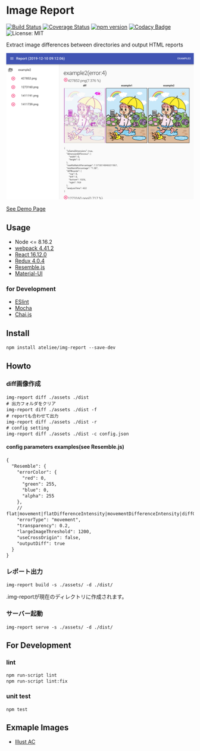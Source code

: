 # Image Report

[![Build Status](https://travis-ci.com/ateliee/img-report.svg?branch=master)](https://travis-ci.com/ateliee/img-report)
[![Coverage Status](https://coveralls.io/repos/github/ateliee/img-report/badge.svg?branch=master)](https://coveralls.io/github/ateliee/img-report?branch=master)
[![npm version](https://badge.fury.io/js/img-report.svg)](https://badge.fury.io/js/img-report)
[![Codacy Badge](https://api.codacy.com/project/badge/Grade/1d6e04a6e034428abe69863e0e78752a)](https://www.codacy.com/manual/ateliee/img-report?utm_source=github.com&amp;utm_medium=referral&amp;utm_content=ateliee/img-report&amp;utm_campaign=Badge_Grade)
![License: MIT](https://img.shields.io/badge/License-MIT-green.svg)

Extract image differences between directories and output HTML reports

![](examples/img/screen.png)

[See Demo Page](https://ateliee.github.io/img-report/)

## Usage

* Node <= 8.16.2
* [webpack 4.41.2](https://webpack.js.org/)
* [React 16.12.0](https://ja.reactjs.org/)
* [Redux 4.0.4](https://redux-docs.netlify.com/)
* [Resemble.js](https://github.com/rsmbl/Resemble.js)
* [Material-UI](https://material-ui.com/)

### for Development

* [ESlint](https://eslint.org/)
* [Mocha](https://mochajs.org/)
* [Chai.js](https://www.chaijs.com/)

## Install
```
npm install ateliee/img-report --save-dev
```

## Howto

### diff画像作成
```
img-report diff ./assets ./dist
# 出力フォルダをクリア
img-report diff ./assets ./dist -f
# reportも合わせて出力
img-report diff ./assets ./dist -r
# config setting
img-report diff ./assets ./dist -c config.json
```

#### config parameters examples(see Resemble.js)

```
{
  "Resemble": {
    "errorColor": {
      "red": 0,
      "green": 255,
      "blue": 0,
      "alpha": 255
    },
    // flat|movement|flatDifferenceIntensity|movementDifferenceIntensity|diffOnly
    "errorType": "movement",
    "transparency": 0.2,
    "largeImageThreshold": 1200,
    "useCrossOrigin": false,
    "outputDiff": true
  }
}
```

### レポート出力

```
img-report build -s ./assets/ -d ./dist/
```

.img-reportが現在のディレクトリに作成されます。

### サーバー起動
```
img-report serve -s ./assets/ -d ./dist/
```

## For Development

### lint
```
npm run-script lint
npm run-script lint:fix
```

### unit test
```
npm test
```

## Exmaple Images

* [Illust AC](https://www.ac-illust.com/)